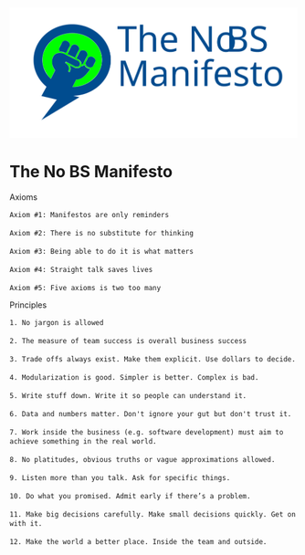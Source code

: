 ![No BS Logo](https://raw.githubusercontent.com/hughsheehy/The_NoBS_Manifesto/main/logo.svg)


# The No BS Manifesto

Axioms
	
	Axiom #1: Manifestos are only reminders
	
	Axiom #2: There is no substitute for thinking
	
	Axiom #3: Being able to do it is what matters
	
	Axiom #4: Straight talk saves lives
	
	Axiom #5: Five axioms is two too many


Principles
	
	1. No jargon is allowed
	
	2. The measure of team success is overall business success
	
	3. Trade offs always exist. Make them explicit. Use dollars to decide. 
	
	4. Modularization is good. Simpler is better. Complex is bad. 
	
	5. Write stuff down. Write it so people can understand it.
	
	6. Data and numbers matter. Don't ignore your gut but don't trust it. 
	
	7. Work inside the business (e.g. software development) must aim to achieve something in the real world.
	
	8. No platitudes, obvious truths or vague approximations allowed.
	
	9. Listen more than you talk. Ask for specific things.
	
	10. Do what you promised. Admit early if there’s a problem.
	
	11. Make big decisions carefully. Make small decisions quickly. Get on with it.
	
	12. Make the world a better place. Inside the team and outside. 
